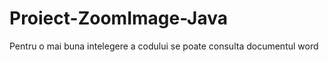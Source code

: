 # Proiect-ZoomImage-Java

Pentru o mai buna intelegere a codului se poate consulta documentul word 
